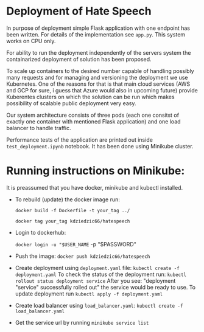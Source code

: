 # Deployment of Hate Speech

In purpose of deployment simple Flask application with one endpoint has been written. For details of the implementation see `app.py`. This system works on CPU only. 

For ability to run the deployment independently of the servers system the containarized deployment of solution has been proposed.

To scale up containers to the desired number capable of handling possibly many requests and for managing and versioning the deployment we use Kubernetes. One of the reasons for that is that main cloud services (AWS and GCP for sure, i guess that Azure would also in upcoming future) provide Kuberentes clusters on which the solution can be run which makes possibility of scalable public deployment very easy.

Our system architecture consists of three pods (each one consitst of exactly one container with mentioned Flask application) and one load balancer to handle traffic.

Performance tests of the application are printed out inside `test_deployment.ipynb` notebook. It has been done using Minikube cluster.


# Running instructions on Minikube:

It is preassumed that you have docker, minikube and kubectl installed.

- To rebuild (update) the docker image run:

    `docker build -f Dockerfile -t your_tag ../`
    
    `docker tag your_tag kdziedzic66/hatespeech`

- Login to dockerhub:

    `docker login -u "$USER_NAME` -p "$PASSWORD"
  
- Push the image:
    `docker push kdziedzic66/hatespeech`
  
- Create deployment using `deployment.yaml` file:
    `kubectl create -f deployment.yaml`
  To check the status of the deployment run: `kubectl rollout status deployment service`
  After you see: "deployment "service" successfully rolled out" the service would be ready to use.
  To update deployment run `kubectl apply -f deployment.yaml`
  
- Create load balancer using `load_balancer.yaml`:
    `kubectl create -f load_balancer.yaml`
  
- Get the service url by running `minikube service list`
  
